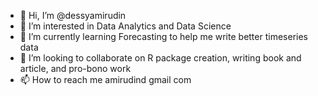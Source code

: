 - 👋 Hi, I’m @dessyamirudin
- 👀 I’m interested in Data Analytics and Data Science
- 🌱 I’m currently learning Forecasting to help me write better timeseries data
- 💞️ I’m looking to collaborate on R package creation, writing book and article, and pro-bono work
- 📫 How to reach me amirudind <at> gmail <dot> com

<!---
dessyamirudin/dessyamirudin is a ✨ special ✨ repository because its `README.md` (this file) appears on your GitHub profile.
You can click the Preview link to take a look at your changes.
--->
